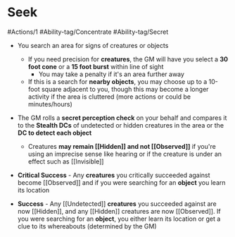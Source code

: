 # Seek

#Actions/1 
#Ability-tag/Concentrate #Ability-tag/Secret

* You search an area for signs of creatures or objects
	* If you need precision for **creatures**, the GM will have you select a **30 foot cone** or a **15 foot burst** within line of sight
		* You may take a penalty if it's an area further away
	* If this is a search for **nearby objects**, you may choose up to a 10-foot square adjacent to you, though this may become a longer activity if the area is cluttered (more actions or could be minutes/hours)
* The GM rolls a **secret perception check** on your behalf and compares it to the **Stealth DCs** of undetected or hidden creatures in the area or the **DC to detect each object**
	* Creatures **may remain [[Hidden]] and not [[Observed]]** if you're using an imprecise sense like hearing or if the creature is under an effect such as [[Invisible]]

* **Critical Success** - Any **creatures** you critically succeeded against become [[Observed]] and if you were searching for an **object** you learn its location
* **Success** - Any [[Undetected]] **creatures** you succeeded against are now [[Hidden]], and any [[Hidden]] creatures are now [[Observed]]. If you were searching for an **object**, you either learn its location or get a clue to its whereabouts (determined by the GM)